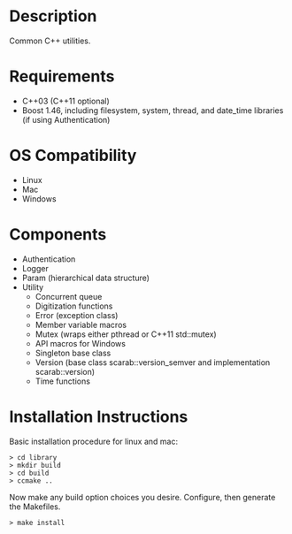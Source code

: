 # Description

Common C++ utilities.

# Requirements

* C++03 (C++11 optional)
* Boost 1.46, including filesystem, system, thread, and date_time libraries (if using Authentication)

# OS Compatibility

* Linux
* Mac
* Windows

# Components

* Authentication
* Logger
* Param (hierarchical data structure)
* Utility
  * Concurrent queue
  * Digitization functions
  * Error (exception class)
  * Member variable macros
  * Mutex (wraps either pthread or C++11 std::mutex)
  * API macros for Windows
  * Singleton base class
  * Version (base class scarab::version_semver and implementation scarab::version)
  * Time functions
  
  
# Installation Instructions

Basic installation procedure for linux and mac:
```
> cd library
> mkdir build
> cd build
> ccmake ..
```
Now make any build option choices you desire.  Configure, then generate the Makefiles.
```
> make install
```
